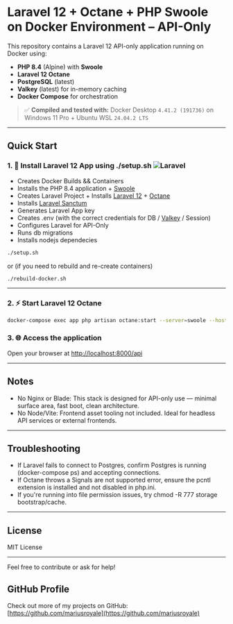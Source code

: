 # Laravel 12 + Octane + PHP Swoole on Docker Environment – API-Only

This repository contains a Laravel 12 API-only application running on Docker using:

- **PHP 8.4** (Alpine) with **Swoole**
- **Laravel 12 Octane**
- **PostgreSQL** (latest)
- **Valkey** (latest) for in-memory caching
- **Docker Compose** for orchestration

> ✅ **Compiled and tested with:** Docker Desktop `4.41.2 (191736)` on Windows 11 Pro + Ubuntu WSL `24.04.2 LTS`

---

## Quick Start

### 1. 🧱 Install Laravel 12 App using ./setup.sh ![Laravel](https://img.shields.io/badge/Laravel-12-red?logo=laravel&logoColor=white) 

- Creates Docker Builds && Containers
- Installs the PHP 8.4 application + [Swoole](https://www.php.net/manual/en/book.swoole.php)
- Creates Laravel Project + Installs [Laravel 12](https://laravel.com/docs/12.x) + [Octane](https://laravel.com/docs/12.x/octane)
- Installs [Laravel Sanctum](https://laravel.com/docs/12.x/sanctum)
- Generates Laravel App key
- Creates .env (with the correct credentials for DB / [Valkey](https://valkey.io/) / Session)
- Configures Laravel for API-Only
- Runs db migrations
- Installs nodejs dependecies


```bash
./setup.sh
```
or (if you need to rebuild and re-create containers)
```bash
./rebuild-docker.sh
```

---

### 2. ⚡ Start Laravel 12 Octane

```bash
docker-compose exec app php artisan octane:start --server=swoole --host=0.0.0.0 --port=8000
```

### 3. 🌐 Access the application

Open your browser at [http://localhost:8000/api](http://localhost:8000/api)

---

## Notes

- No Nginx or Blade: This stack is designed for API-only use — minimal surface area, fast boot, clean architecture.
- No Node/Vite: Frontend asset tooling not included. Ideal for headless API services or external frontends.

---

## Troubleshooting

- If Laravel fails to connect to Postgres, confirm Postgres is running (docker-compose ps) and accepting connections.
- If Octane throws a Signals are not supported error, ensure the pcntl extension is installed and not disabled in php.ini.
- If you're running into file permission issues, try chmod -R 777 storage bootstrap/cache.

---

## License

MIT License

---

Feel free to contribute or ask for help!

## GitHub Profile

Check out more of my projects on GitHub:  
[https://github.com/mariusroyale](https://github.com/mariusroyale)